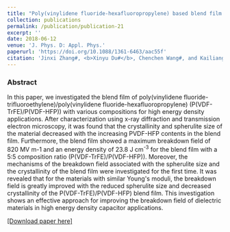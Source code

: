 ```yaml
---
title: "Poly(vinylidene fluoride-hexafluoropropylene) based blend film for ultrahigh energy density capacitor applications"
collection: publications
permalink: /publication/publication-21
excerpt: ''
date: 2018-06-12
venue: 'J. Phys. D: Appl. Phys.'
paperurl: 'https://doi.org/10.1088/1361-6463/aac55f'
citation: 'Jinxi Zhang#, <b>Xinyu Du#</b>, Chenchen Wang#, and Kailiang Ren, "Poly(vinylidene fluoride-hexafluoropropylene) based blend film for ultrahigh energy density capacitor applications", <b><i>J. Phys. D: Appl. Phys.</i></b> <b>51</b>, 255306 (2018)'
---
```

### Abstract

In this paper, we investigated the blend film of poly(vinylidene fluoride-trifluoroethylene)/poly(vinylidene fluoride-hexafluoropropylene) (P(VDF-TrFE)/P(VDF-HFP)) with various compositions for high energy density applications. After characterization using x-ray diffraction and transmission electron microscopy, it was found that the crystallinity and spherulite size of the material decreased with the increasing PVDF-HFP contents in the blend film. Furthermore, the blend film showed a maximum breakdown field of 820 MV m-1 and an energy density of 23.8 J cm<sup>-3</sup> for the blend film with a 5:5 composition ratio (P(VDF-TrFE)/P(VDF-HFP)). Moreover, the mechanisms of the breakdown field associated with the spherulite size and the crystallinity of the blend film were investigated for the first time. It was revealed that for the materials with similar Young's moduli, the breakdown field is greatly improved with the reduced spherulite size and decreased crystallinity of the P(VDF-TrFE)/P(VDF-HFP) blend film. This investigation shows an effective approach for improving the breakdown field of dielectric materials in high energy density capacitor applications.

[[Download paper here]](https://doi.org/10.1088/1361-6463/aac55f)
